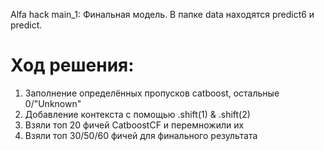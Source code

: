 Alfa hack main_1: Финальная модель. В папке data находятся predict6 и predict.
# Ход решения:
1. Заполнение определённых пропусков catboost, остальные 0/"Unknown"
2. Добавление контекста с помощью .shift(1) & .shift(2)
3. Взяли топ 20 фичей CatboostCF и перемножили их
4. Взяли топ 30/50/60 фичей для финального результата
